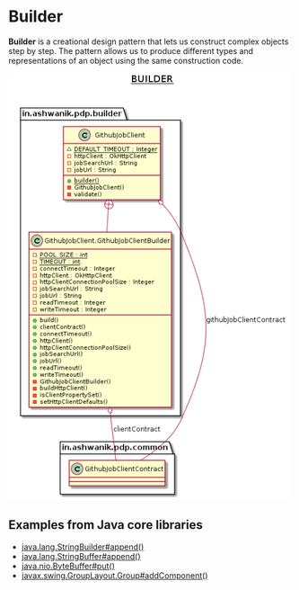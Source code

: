 # Builder


**Builder** is a creational design pattern that lets us construct complex objects step by step. 
The pattern allows us to produce different types and representations of an object using the same construction code.


![Builder](builder.png)


## Examples from Java core libraries

- [java.lang.StringBuilder#append()](http://docs.oracle.com/javase/8/docs/api/java/lang/StringBuilder.html#append-boolean-)
- [java.lang.StringBuffer#append()](http://docs.oracle.com/javase/8/docs/api/java/lang/StringBuffer.html#append-boolean-)
- [java.nio.ByteBuffer#put()](http://docs.oracle.com/javase/8/docs/api/java/nio/ByteBuffer.html#put-byte-) 
- [javax.swing.GroupLayout.Group#addComponent()](http://docs.oracle.com/javase/8/docs/api/javax/swing/GroupLayout.Group.html#addComponent-java.awt.Component-)